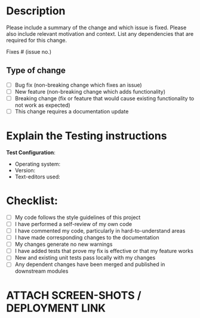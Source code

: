 # Description

Please include a summary of the change and which issue is fixed. Please also include relevant motivation and context. List any dependencies that are required for this change.

Fixes # (issue no.) 
<!---give the issue number you fixed----->

## Type of change

<!----Please delete options that are not relevant.And in order to tick the check box just but x inside them for example [x] like this----->

- [ ] Bug fix (non-breaking change which fixes an issue)
- [ ] New feature (non-breaking change which adds functionality)
- [ ] Breaking change (fix or feature that would cause existing functionality to not work as expected)
- [ ] This change requires a documentation update

# Explain the Testing instructions

**Test Configuration**:
* Operating system:
* Version:
* Text-editors used:
 
# Checklist:
<!----Please delete options that are not relevant.And in order to tick the check box just but x inside them for example [x] like this----->
- [ ] My code follows the style guidelines of this project
- [ ] I have performed a self-review of my own code
- [ ] I have commented my code, particularly in hard-to-understand areas
- [ ] I have made corresponding changes to the documentation
- [ ] My changes generate no new warnings
- [ ] I have added tests that prove my fix is effective or that my feature works
- [ ] New and existing unit tests pass locally with my changes
- [ ] Any dependent changes have been merged and published in downstream modules
# ATTACH SCREEN-SHOTS / DEPLOYMENT LINK 
